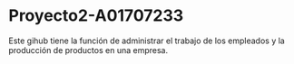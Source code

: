 # Proyecto2-A01707233
Este gihub tiene la función de administrar el trabajo de los empleados y la producción de productos en una empresa.
